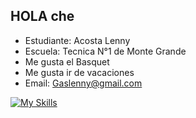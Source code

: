 ## HOLA che


- Estudiante: Acosta Lenny 
- Escuela: Tecnica N°1 de Monte Grande
- Me gusta el Basquet
- Me gusta ir de vacaciones
- Email: Gaslenny@gmail.com

[![My Skills](https://skillicons.dev/icons?i=js,html,css,phyton,github)](https://skillicons.dev)
